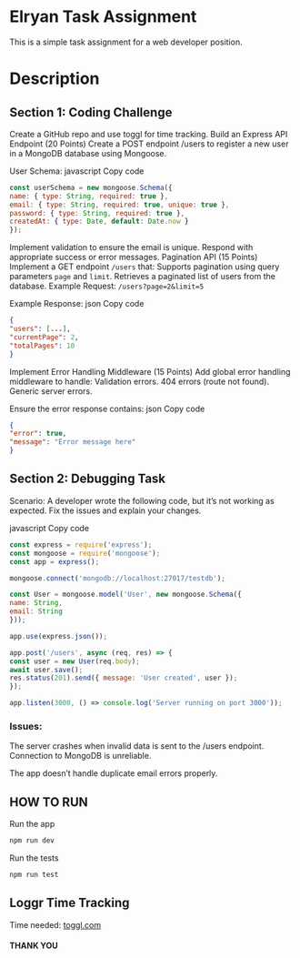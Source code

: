 # Elryan Task Assignment

This is a simple task assignment for a web developer position.

# Description

## Section 1: Coding Challenge
Create a GitHub repo and use toggl for time tracking.
Build an Express API Endpoint (20 Points)
Create a POST endpoint /users to register a new user in a MongoDB database using Mongoose.

User Schema:
javascript
Copy code
```javascript
const userSchema = new mongoose.Schema({
name: { type: String, required: true },
email: { type: String, required: true, unique: true },
password: { type: String, required: true },
createdAt: { type: Date, default: Date.now }
});
```

Implement validation to ensure the email is unique.
Respond with appropriate success or error messages.
Pagination API (15 Points)
Implement a GET endpoint `/users` that:
Supports pagination using query parameters `page` and `limit`.
Retrieves a paginated list of users from the database.
Example Request: `/users?page=2&limit=5`

Example Response:
json
Copy code
```json
{
"users": [...],
"currentPage": 2,
"totalPages": 10
}
```

Implement Error Handling Middleware (15 Points)
Add global error handling middleware to handle:
Validation errors.
404 errors (route not found).
Generic server errors.

Ensure the error response contains:
json
Copy code
```json
{
"error": true,
"message": "Error message here"
}
```

## Section 2: Debugging Task
Scenario: A developer wrote the following code, but it’s not working as expected. Fix the issues and explain your changes.

javascript
Copy code
```javascript
const express = require('express');
const mongoose = require('mongoose');
const app = express();

mongoose.connect('mongodb://localhost:27017/testdb');

const User = mongoose.model('User', new mongoose.Schema({
name: String,
email: String
}));

app.use(express.json());

app.post('/users', async (req, res) => {
const user = new User(req.body);
await user.save();
res.status(201).send({ message: 'User created', user });
});

app.listen(3000, () => console.log('Server running on port 3000'));
```
### Issues:

The server crashes when invalid data is sent to the /users endpoint.
Connection to MongoDB is unreliable.

The app doesn’t handle duplicate email errors properly.


## HOW TO RUN
Run the app

```bash
npm run dev
```

Run the tests

```bash
npm run test
```

## Loggr Time Tracking
Time needed:
[toggl.com](https://track.toggl.com/shared-report/e3e27362136467c2963e2a37422aaae6)

#### THANK YOU